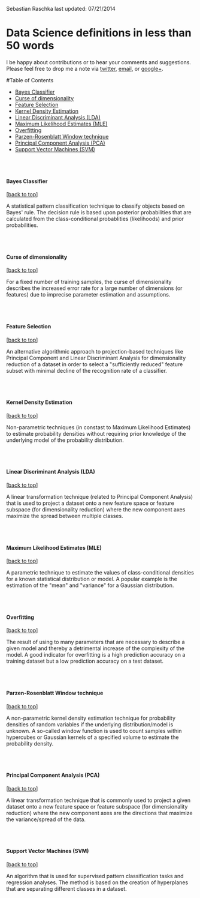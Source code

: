 Sebastian Raschka
last updated: 07/21/2014

# Data Science definitions in less than 50 words

I be happy about contributions or to hear your comments and suggestions. 
Please feel free to drop me a note via
[twitter](https://twitter.com/rasbt), [email](mailto:bluewoodtree@gmail.com), or [google+](https://plus.google.com/+SebastianRaschka).


<a class="mk-toclify" id="table-of-contents"></a>

#Table of Contents
- [Bayes Classifier](#bayes-classifier)
- [Curse of dimensionality](#curse-of-dimensionality)
- [Feature Selection](#feature-selection)
- [Kernel Density Estimation](#kernel-density-estimation)
- [Linear Discriminant Analysis (LDA)](#linear-discriminant-analysis-lda)
- [Maximum Likelihood Estimates (MLE)](#maximum-likelihood-estimates-mle)
- [Overfitting](#overfitting)
- [Parzen-Rosenblatt Window technique](#parzen-rosenblatt-window-technique)
- [Principal Component Analysis (PCA)](#principal-component-analysis-pca)
- [Support Vector Machines (SVM)](#support-vector-machines-svm)


<br>
<br>

<a class="mk-toclify" id="bayes-classifier"></a>
#### Bayes Classifier
[[back to top](#table-of-contents)]

A statistical pattern classification technique to classify objects based on Bayes' rule. The decision rule is based upon posterior probabilities that are calculated from the class-conditional probablities (likelihoods) and prior probabilities.

<br>
<br>

<a class="mk-toclify" id="curse-of-dimensionality"></a>
#### Curse of dimensionality
[[back to top](#table-of-contents)]

For a fixed number of training samples, the curse of dimensionality describes the increased error rate for a large number of dimensions (or features) due to imprecise parameter estimation and assumptions.

<br>
<br>

<a class="mk-toclify" id="feature-selection"></a>
#### Feature Selection 
[[back to top](#table-of-contents)]

An alternative algorithmic approach to projection-based techniques like Principal Component and Linear Discriminant Analysis for dimensionality reduction of a dataset in order to select a "sufficiently reduced" feature subset with minimal decline of the recognition rate of a classifier.

<br>
<br>

<a class="mk-toclify" id="kernel-density-estimation"></a>
#### Kernel Density Estimation
[[back to top](#table-of-contents)]

Non-parametric techniques (in constast to Maximum Likelihood Estimates) to estimate probability densities without requiring prior knowledge of the underlying model of the probability distribution.

<br>
<br>

<a class="mk-toclify" id="linear-discriminant-analysis-lda"></a>
#### Linear Discriminant Analysis (LDA)
[[back to top](#table-of-contents)]

A linear transformation technique (related to Principal Component Analysis) that is used to project a dataset onto a new feature space or feature subspace (for dimensionality reduction) where the new component axes maximize the spread between multiple classes. 

<br>
<br>

<a class="mk-toclify" id="maximum-likelihood-estimates-mle"></a>
#### Maximum Likelihood Estimates (MLE)

[[back to top](#table-of-contents)]

A parametric technique to estimate the values of class-conditional densities for a known statistical distribution or model. A popular example is the estimation of the "mean" and "variance" for a Gaussian distribution.

<br>
<br>

<a class="mk-toclify" id="overfitting"></a>
#### Overfitting
[[back to top](#table-of-contents)]

The result of using to many parameters that are necessary to describe a given model and thereby a detrimental increase of the complexity of the model.
A good indicator for overfitting is a high prediction accuracy on a training dataset but a low prediction accuracy on a test dataset.

<br>
<br>

<a class="mk-toclify" id="parzen-rosenblatt-window-technique"></a>
#### Parzen-Rosenblatt Window technique
[[back to top](#table-of-contents)]

A non-parametric kernel density estimation technique for probability densities of random variables if the underlying distribution/model is unknown. A so-called window function is used to count samples within hypercubes or Gaussian kernels of a specified volume to estimate the probability density.

<br>
<br>

<a class="mk-toclify" id="principal-component-analysis-pca"></a>
#### Principal Component Analysis (PCA)
[[back to top](#table-of-contents)]

A linear transformation technique that is commonly used to project a given dataset onto a new feature space  or feature subspace (for dimensionality reduction) where the new component axes are the directions that maximize the variance/spread of the data.

<br>
<br>

<a class="mk-toclify" id="support-vector-machines-svm"></a>
#### Support Vector Machines (SVM)
[[back to top](#table-of-contents)]

An algorithm that is used for supervised pattern classification tasks and regression analyses. The method is based on the creation of hyperplanes that are separating different classes in a dataset. 
